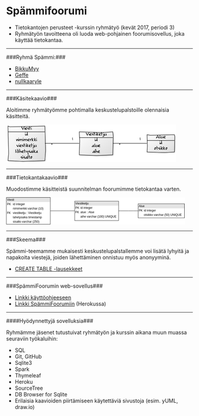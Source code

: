 # Spämmifoorumi #

* Tietokantojen perusteet -kurssin ryhmätyö (kevät 2017, periodi 3)
* Ryhmätyön tavoitteena oli luoda web-pohjainen foorumisovellus, joka käyttää tietokantaa.

* * *

###Ryhmä Spämmi:###

* [BikkuMyy](https://github.com/BikkuMyy)
* [Geffe](https://github.com/Geffe)
* [nullkaaryle](https://github.com/nullkaaryle)


* * *

###Käsitekaavio###

Aloitimme ryhmätyömme pohtimalla keskustelupalstoille olennaisia käsitteitä.

![Kasitekaavio](https://github.com/nullkaaryle/SpammiFooorumi/blob/master/dokumentaatio/SpammiFoorumi_kasitekaavio.png)

* * * 

###Tietokantakaavio###

Muodostimme käsitteistä suunnitelman foorumimme tietokantaa varten.

![Tietokantakaavio](https://github.com/nullkaaryle/SpammiFooorumi/blob/master/dokumentaatio/SpammiFoorumi_tietokantakaavio.png)

* * *

###Skeema###

Spämmi-teemamme mukaisesti keskustelupalstallemme voi lisätä lyhyitä ja napakoita viestejä, joiden lähettäminen onnistuu myös anonyyminä.

* [CREATE TABLE -lausekkeet](https://github.com/nullkaaryle/SpammiFooorumi/blob/master/dokumentaatio/SpammiFoorumi_schema.pdf)

* * *


###SpämmiFoorumin web-sovellus###
* [Linkki käyttöohjeeseen](https://github.com/nullkaaryle/SpammiFooorumi/blob/master/dokumentaatio/Kayttoohje.md)
* [Linkki SpämmiFoorumiin](http://intense-dusk-21512.herokuapp.com/) (Herokussa)

* * *

####Hyödynnettyjä sovelluksia###

Ryhmämme jäsenet tutustuivat ryhmätyön ja kurssin aikana muun muassa seuraviin työkaluihin:
* SQL
* Git, GitHub
* Sqlite3
* Spark
* Thymeleaf
* Heroku
* SourceTree
* DB Browser for Sqlite
* Erilaisia kaavioiden piirtämiseen käytettäviä sivustoja (esim. yUML, draw.io)
